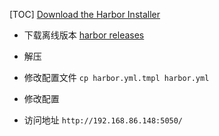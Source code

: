 [TOC]
[Download the Harbor Installer](https://goharbor.io/docs/2.3.0/install-config/download-installer/)

* 下载离线版本
[harbor releases](https://github.com/goharbor/harbor/releases)

*  解压

*  修改配置文件
`cp harbor.yml.tmpl harbor.yml`

* 修改配置

* 访问地址
`http://192.168.86.148:5050/`
